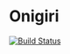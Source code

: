 Onigiri
=======

[![Build Status](https://travis-ci.org/steromano87/onigiri.svg?branch=develop)](https://travis-ci.org/steromano87/onigiri)

